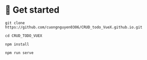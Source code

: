 # 🏁 Get started <a name = "install"></a>
```
git clone https://github.com/cuongnguyen0306/CRUD_todo_VueX.github.io.git
```
```
cd CRUD_TODO_VUEX
```
```
npm install
```
```
npm run serve
```